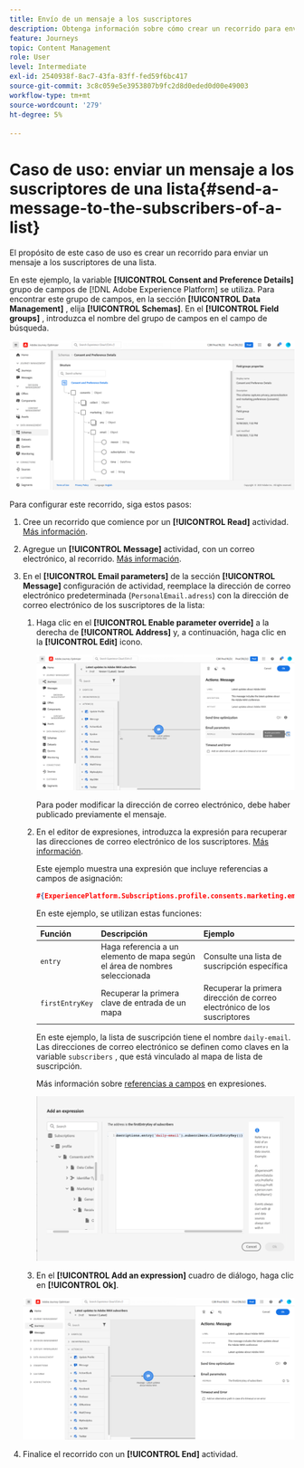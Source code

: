 ```yaml
---
title: Envío de un mensaje a los suscriptores
description: Obtenga información sobre cómo crear un recorrido para enviar un mensaje a los suscriptores de una lista
feature: Journeys
topic: Content Management
role: User
level: Intermediate
exl-id: 2540938f-8ac7-43fa-83ff-fed59f6bc417
source-git-commit: 3c8c059e5e3953807b9fc2d8d0eded0d00e49003
workflow-type: tm+mt
source-wordcount: '279'
ht-degree: 5%

---
```


# Caso de uso: enviar un mensaje a los suscriptores de una lista{#send-a-message-to-the-subscribers-of-a-list}

El propósito de este caso de uso es crear un recorrido para enviar un mensaje a los suscriptores de una lista.

En este ejemplo, la variable **[!UICONTROL Consent and Preference Details]** grupo de campos de [!DNL Adobe Experience Platform] se utiliza. Para encontrar este grupo de campos, en la sección **[!UICONTROL Data Management]** , elija **[!UICONTROL Schemas]**. En el **[!UICONTROL Field groups]** , introduzca el nombre del grupo de campos en el campo de búsqueda.

![Este grupo de campos incluye el elemento subscriptions](../assets/consent-and-preference-details-field-group.png)

Para configurar este recorrido, siga estos pasos:

1. Cree un recorrido que comience por un **[!UICONTROL Read]** actividad. [Más información](journey-gs.md).
1. Agregue un **[!UICONTROL Message]** actividad, con un correo electrónico, al recorrido. [Más información](journeys-message.md).
1. En el **[!UICONTROL Email parameters]** de la sección **[!UICONTROL Message]** configuración de actividad, reemplace la dirección de correo electrónico predeterminada (`PersonalEmail.adress`) con la dirección de correo electrónico de los suscriptores de la lista:

   1. Haga clic en el **[!UICONTROL Enable parameter override]** a la derecha de **[!UICONTROL Address]** y, a continuación, haga clic en la **[!UICONTROL Edit]** icono.

      ![](../assets/message-to-subscribers-uc-1.png)

      Para poder modificar la dirección de correo electrónico, debe haber publicado previamente el mensaje.

   1. En el editor de expresiones, introduzca la expresión para recuperar las direcciones de correo electrónico de los suscriptores. [Más información](expression/expressionadvanced.md).

      Este ejemplo muestra una expresión que incluye referencias a campos de asignación:

      ```json
      #{ExperiencePlatform.Subscriptions.profile.consents.marketing.email.subscriptions.entry('daily-email').subscribers.firstEntryKey()}
      ```

      En este ejemplo, se utilizan estas funciones:

      | Función | Descripción | Ejemplo |
      | --- | --- | --- |
      | `entry` | Haga referencia a un elemento de mapa según el área de nombres seleccionada | Consulte una lista de suscripción específica |
      | `firstEntryKey` | Recuperar la primera clave de entrada de un mapa | Recuperar la primera dirección de correo electrónico de los suscriptores |

      En este ejemplo, la lista de suscripción tiene el nombre `daily-email`. Las direcciones de correo electrónico se definen como claves en la variable `subscribers` , que está vinculado al mapa de lista de suscripción.

      Más información sobre [referencias a campos](expression/field-references.md) en expresiones.

      ![](../assets/message-to-subscribers-uc-2.png)

   1. En el **[!UICONTROL Add an expression]** cuadro de diálogo, haga clic en **[!UICONTROL Ok]**.

   ![](../assets/message-to-subscribers-uc-3.png)

1. Finalice el recorrido con un **[!UICONTROL End]** actividad.
